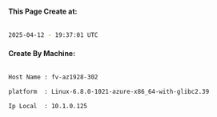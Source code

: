 
   
#### This Page Create at:

```bash

2025-04-12 - 19:37:01 UTC

```

#### Create By Machine:

```bash

Host Name : fv-az1928-302

platform  : Linux-6.8.0-1021-azure-x86_64-with-glibc2.39

Ip Local  : 10.1.0.125

```

